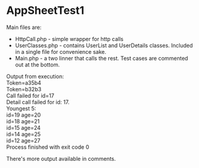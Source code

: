 # AppSheetTest1

Main files are:
- HttpCall.php - simple wrapper for http calls
- UserClasses.php - contains UserList and UserDetails classes.  Included in a single file for convenience sake.
- Main.php - a two linner that calls the rest.  Test cases are commented out at the bottom.

Output from execution:
<br>
Token=a35b4
<br>Token=b32b3
<br>Call failed for id=17
<br>Detail call failed for id: 17.
<br>Youngest 5:
<br>id=19 age=20
<br>id=18 age=21
<br>id=15 age=24
<br>id=14 age=25
<br>id=12 age=27
<br>Process finished with exit code 0


There's more output available in comments.

